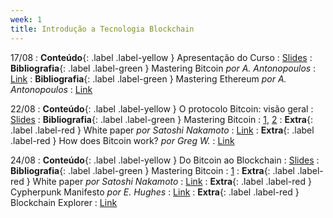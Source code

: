 ```yaml
---
week: 1
title: Introdução a Tecnologia Blockchain
---
```


17/08
: **Conteúdo**{: .label .label-yellow } Apresentação do Curso
  : [Slides](https://github.com/danilocurvelo/imd0913-2023/raw/main/slides/00-presentation.pdf)
: **Bibliografia**{: .label .label-green } Mastering Bitcoin *por A. Antonopoulos*
  : [Link](https://github.com/bitcoinbook/bitcoinbook)
: **Bibliografia**{: .label .label-green } Mastering Ethereum *por A. Antonopoulos*
  : [Link](https://github.com/ethereumbook/ethereumbook)

22/08
: **Conteúdo**{: .label .label-yellow } O protocolo Bitcoin: visão geral
  : [Slides](https://github.com/danilocurvelo/imd0913-2023/raw/main/slides/01-bitcoin-overview.pdf)
: **Bibliografia**{: .label .label-green } Mastering Bitcoin
  : [1](https://github.com/bitcoinbook/bitcoinbook/blob/develop/ch01.asciidoc), [2](https://github.com/bitcoinbook/bitcoinbook/blob/develop/ch02.asciidoc)
: **Extra**{: .label .label-red } White paper *por Satoshi Nakamoto*
  : [Link](https://bitcoin.org/bitcoin.pdf)
: **Extra**{: .label .label-red } How does Bitcoin work? *por Greg W.*
  : [Link](https://learnmeabitcoin.com/)

24/08
: **Conteúdo**{: .label .label-yellow } Do Bitcoin ao Blockchain
  : [Slides](https://github.com/danilocurvelo/imd0913-2023/raw/main/slides/02-blockchain-history.pdf)
: **Bibliografia**{: .label .label-green } Mastering Bitcoin
  : [1](https://github.com/bitcoinbook/bitcoinbook/blob/develop/ch01.asciidoc)
: **Extra**{: .label .label-red } White paper *por Satoshi Nakamoto*
  : [Link](https://bitcoin.org/bitcoin.pdf)
: **Extra**{: .label .label-red } Cypherpunk Manifesto *por E. Hughes*
  : [Link](http://www.activism.net/cypherpunk/manifesto.html)
: **Extra**{: .label .label-red } Blockchain Explorer
  : [Link](https://www.blockchain.com/explorer)
